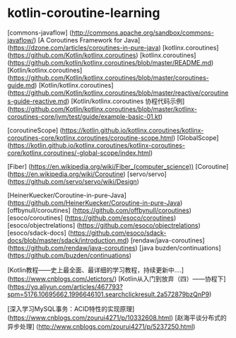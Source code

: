 #               kotlin-coroutine-learning
[commons-javaflow] (http://commons.apache.org/sandbox/commons-javaflow/)
[A Coroutines Framework for Java] (https://dzone.com/articles/coroutines-in-pure-java)
[kotlinx.coroutines] (https://github.com/Kotlin/kotlinx.coroutines)
[kotlinx.coroutines] (https://github.com/kotlin/kotlinx.coroutines/blob/master/README.md)
[Kotlin/kotlinx.coroutines] (https://github.com/Kotlin/kotlinx.coroutines/blob/master/coroutines-guide.md)
[Kotlin/kotlinx.coroutines] (https://github.com/Kotlin/kotlinx.coroutines/blob/master/reactive/coroutines-guide-reactive.md)
[Kotlin/kotlinx.coroutines 协程代码示例] (https://github.com/Kotlin/kotlinx.coroutines/blob/master/kotlinx-coroutines-core/jvm/test/guide/example-basic-01.kt)




[coroutineScope] (https://kotlin.github.io/kotlinx.coroutines/kotlinx-coroutines-core/kotlinx.coroutines/coroutine-scope.html)
[GlobalScope] (https://kotlin.github.io/kotlinx.coroutines/kotlinx-coroutines-core/kotlinx.coroutines/-global-scope/index.html)



[Fiber] (https://en.wikipedia.org/wiki/Fiber_(computer_science))
[Coroutine] (https://en.wikipedia.org/wiki/Coroutine)
[servo/servo] (https://github.com/servo/servo/wiki/Design)





[HeinerKuecker/Coroutine-in-pure-Java] (https://github.com/HeinerKuecker/Coroutine-in-pure-Java)
[offbynull/coroutines] (https://github.com/offbynull/coroutines)
[esoco/coroutines] (https://github.com/esoco/coroutines)
[esoco/objectrelations] (https://github.com/esoco/objectrelations)
[esoco/sdack-docs] (https://github.com/esoco/sdack-docs/blob/master/sdack/introduction.md)
[rendaw/java-coroutines] (https://github.com/rendaw/java-coroutines)
[java buzden/continuations] (https://github.com/buzden/continuations)






[Kotlin教程——史上最全面、最详细的学习教程，持续更新中....] (https://www.cnblogs.com/Jetictors/)
[Kotlin从入门到放弃（四）——协程下] (https://yq.aliyun.com/articles/467793?spm=5176.10695662.1996646101.searchclickresult.2a572879bzQnP9)

[深入学习MySQL事务：ACID特性的实现原理] (https://www.cnblogs.com/zourui4271/p/10332608.html)
[赵海平谈分布式的异步处理] (http://www.cnblogs.com/zourui4271/p/5237250.html)










